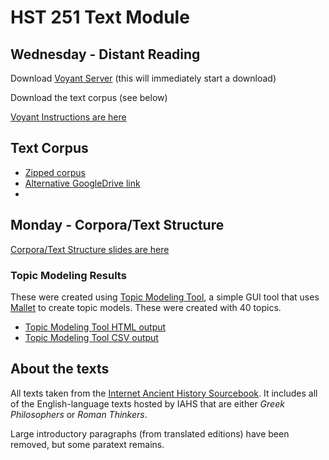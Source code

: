 # HST 251 Text Module

## Wednesday - Distant Reading
Download [Voyant Server](https://github.com/sgsinclair/VoyantServer/releases/download/2.4.0-M3/VoyantServer2_4-M4.zip) (this will immediately start a download)

Download the text corpus (see below)

[Voyant Instructions are here](https://docs.google.com/document/d/1qs6oNpctJ1rkSobyANdeWe8C8phcce9pWgowgm8MeiQ/edit?usp=sharing)

## Text Corpus
- [Zipped corpus](https://github.com/brandontlocke/greek-roman-texts/tree/master/corpus.zip)
- [Alternative GoogleDrive link](https://drive.google.com/file/d/1HTeQyqaOTBMV9pBWhwLtG6KO2b-VJwX8/view?usp=sharing)
-
## Monday - Corpora/Text Structure
[Corpora/Text Structure slides are here](https://docs.google.com/presentation/d/1bSSdl_B1MVvqS3iNaxLDnKLfehyY9Z9rcPml14r7Tpg/edit?usp=sharing) 
### Topic Modeling Results
These were created using [Topic Modeling Tool](https://github.com/senderle/topic-modeling-tool), a simple GUI tool that uses [Mallet](http://mallet.cs.umass.edu/) to create topic models. These were created with 40 topics.

- [Topic Modeling Tool HTML output](https://brandontlocke.github.io/greek-roman-texts/tmtresults/output_html/)
- [Topic Modeling Tool CSV output](https://github.com/brandontlocke/greek-roman-texts/tree/master/tmtresults/output_csv)

## About the texts
All texts taken from the [Internet Ancient History Sourcebook](https://sourcebooks.fordham.edu/Halsall/ancient/asbookfull.asp). It includes all of the English-language texts hosted by IAHS that are either *Greek Philosophers* or *Roman Thinkers*.

Large introductory paragraphs (from translated editions) have been removed, but some paratext remains.